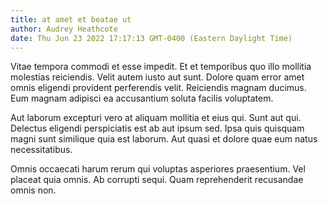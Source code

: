 ```yaml
---
title: at amet et beatae ut
author: Audrey Heathcote
date: Thu Jun 23 2022 17:17:13 GMT-0400 (Eastern Daylight Time)
---
```

Vitae tempora commodi et esse impedit. Et et temporibus quo illo mollitia molestias reiciendis. Velit autem iusto aut sunt. Dolore quam error amet omnis eligendi provident perferendis velit. Reiciendis magnam ducimus. Eum magnam adipisci ea accusantium soluta facilis voluptatem.

 Aut laborum excepturi vero at aliquam mollitia et eius qui. Sunt aut qui. Delectus eligendi perspiciatis est ab aut ipsum sed. Ipsa quis quisquam magni sunt similique quia est laborum. Aut quasi et dolore quae eum natus necessitatibus.

 Omnis occaecati harum rerum qui voluptas asperiores praesentium. Vel placeat quia omnis. Ab corrupti sequi. Quam reprehenderit recusandae omnis non.